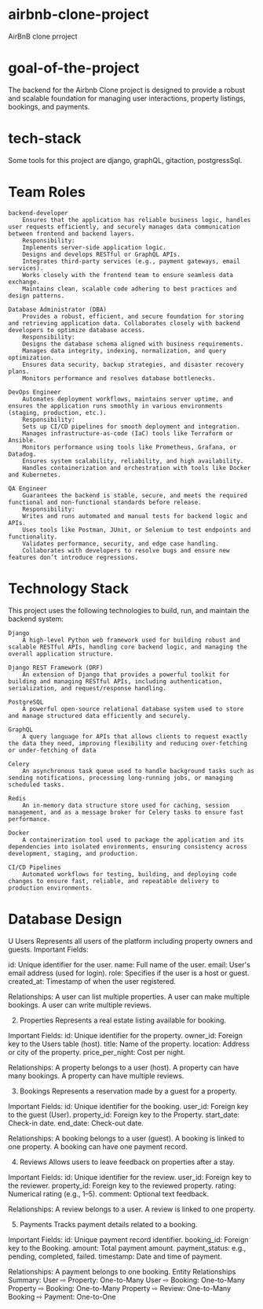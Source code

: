 # airbnb-clone-project
AirBnB  clone prroject

# goal-of-the-project
The backend for the Airbnb Clone project is designed to provide a robust and scalable foundation for managing user interactions, property listings, bookings, and payments.

# tech-stack
Some tools for this project are django, graphQL, gitaction, postgressSql.

# Team Roles

    backend-developer
        Ensures that the application has reliable business logic, handles user requests efficiently, and securely manages data communication between frontend and backend layers.
        Responsibility:
        Implements server-side application logic.
        Designs and develops RESTful or GraphQL APIs.
        Integrates third-party services (e.g., payment gateways, email services).
        Works closely with the frontend team to ensure seamless data exchange.
        Maintains clean, scalable code adhering to best practices and design patterns.

    Database Administrator (DBA)
        Provides a robust, efficient, and secure foundation for storing and retrieving application data. Collaborates closely with backend developers to optimize database access.
        Responsibility:
        Designs the database schema aligned with business requirements.
        Manages data integrity, indexing, normalization, and query optimization.
        Ensures data security, backup strategies, and disaster recovery plans.
        Monitors performance and resolves database bottlenecks.

    DevOps Engineer
        Automates deployment workflows, maintains server uptime, and ensures the application runs smoothly in various environments (staging, production, etc.).
        Responsibility:
        Sets up CI/CD pipelines for smooth deployment and integration.
        Manages infrastructure-as-code (IaC) tools like Terraform or Ansible.
        Monitors performance using tools like Prometheus, Grafana, or Datadog.
        Ensures system scalability, reliability, and high availability.
        Handles containerization and orchestration with tools like Docker and Kubernetes.

    QA Engineer
        Guarantees the backend is stable, secure, and meets the required functional and non-functional standards before release.
        Responsibility:
        Writes and runs automated and manual tests for backend logic and APIs.
        Uses tools like Postman, JUnit, or Selenium to test endpoints and functionality.
        Validates performance, security, and edge case handling.
        Collaborates with developers to resolve bugs and ensure new features don’t introduce regressions.


# Technology Stack
This project uses the following technologies to build, run, and maintain the backend system:

    Django
        A high-level Python web framework used for building robust and scalable RESTful APIs, handling core backend logic, and managing the overall application structure.

    Django REST Framework (DRF)
        An extension of Django that provides a powerful toolkit for building and managing RESTful APIs, including authentication, serialization, and request/response handling.

    PostgreSQL
        A powerful open-source relational database system used to store and manage structured data efficiently and securely.

    GraphQL
        A query language for APIs that allows clients to request exactly the data they need, improving flexibility and reducing over-fetching or under-fetching of data

    Celery
        An asynchronous task queue used to handle background tasks such as sending notifications, processing long-running jobs, or managing scheduled tasks.

    Redis
        An in-memory data structure store used for caching, session management, and as a message broker for Celery tasks to ensure fast performance.

    Docker
        A containerization tool used to package the application and its dependencies into isolated environments, ensuring consistency across development, staging, and production.

    CI/CD Pipelines
        Automated workflows for testing, building, and deploying code changes to ensure fast, reliable, and repeatable delivery to production environments.

# Database Design
U
    Users
Represents all users of the platform including property owners and guests.
Important Fields:

id: Unique identifier for the user.
name: Full name of the user.
email: User's email address (used for login).
role: Specifies if the user is a host or guest.
created_at: Timestamp of when the user registered.

Relationships:
A user can list multiple properties.
A user can make multiple bookings.
A user can write multiple reviews.

2. Properties
Represents a real estate listing available for booking.

Important Fields:
id: Unique identifier for the property.
owner_id: Foreign key to the Users table (host).
title: Name of the property.
location: Address or city of the property.
price_per_night: Cost per night.

Relationships:
A property belongs to a user (host).
A property can have many bookings.
A property can have multiple reviews.

3. Bookings
Represents a reservation made by a guest for a property.

Important Fields:
id: Unique identifier for the booking.
user_id: Foreign key to the guest (User).
property_id: Foreign key to the Property.
start_date: Check-in date.
end_date: Check-out date.

Relationships:
A booking belongs to a user (guest).
A booking is linked to one property.
A booking can have one payment record.

4. Reviews
Allows users to leave feedback on properties after a stay.

Important Fields:
id: Unique identifier for the review.
user_id: Foreign key to the reviewer.
property_id: Foreign key to the reviewed property.
rating: Numerical rating (e.g., 1–5).
comment: Optional text feedback.

Relationships:
A review belongs to a user.
A review is linked to one property.

5. Payments
Tracks payment details related to a booking.

Important Fields:
id: Unique payment record identifier.
booking_id: Foreign key to the Booking.
amount: Total payment amount.
payment_status: e.g., pending, completed, failed.
timestamp: Date and time of payment.

Relationships:
A payment belongs to one booking.
Entity Relationships Summary:
User ⇨ Property: One-to-Many
User ⇨ Booking: One-to-Many
Property ⇨ Booking: One-to-Many
Property ⇨ Review: One-to-Many
Booking ⇨ Payment: One-to-One

